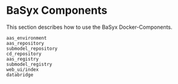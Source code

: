 # BaSyx Components

This section describes how to use the BaSyx Docker-Components.

```{toctree}
aas_environment
aas_repository
submodel_repository
cd_repository
aas_registry
submodel_registry
web_ui/index
databridge
```